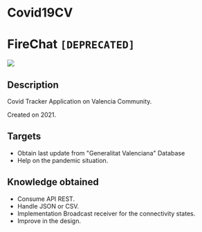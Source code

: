 # Covid19CV
# FireChat `[DEPRECATED]`
<img  src="./firechat.jpg"/>

## Description
Covid Tracker Application on Valencia Community.

Created on 2021.

## Targets
* Obtain last update from "Generalitat Valenciana" Database 
* Help on the pandemic situation.   

## Knowledge obtained
* Consume API REST.
* Handle JSON or CSV.
* Implementation Broadcast receiver for the connectivity states.
* Improve in the design.